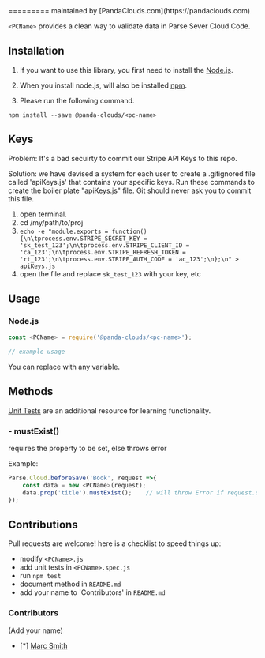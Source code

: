 
<PCName>
=========
maintained by [PandaClouds.com](https://pandaclouds.com)

`<PCName>` provides a clean way to validate data in Parse Sever Cloud Code.


Installation
------------

1. If you want to use this library, you first need to install the [Node.js](https://nodejs.org/en/).

2. When you install node.js, will also be installed [npm](https://www.npmjs.com/).

3. Please run the following command.

```
npm install --save @panda-clouds/<pc-name>
```

Keys
----
Problem:
It's a bad secuirty to commit our Stripe API Keys to this repo.

Solution:
we have devised a system for each user to create a .gitignored file called 'apiKeys.js' that contains your specific keys.
Run these commands to create the boiler plate "apiKeys.js" file.
Git should never ask you to commit this file.

1. open terminal.
2. cd /my/path/to/proj
3. `echo -e "module.exports = function() {\n\tprocess.env.STRIPE_SECRET_KEY = 'sk_test_123';\n\tprocess.env.STRIPE_CLIENT_ID = 'ca_123';\n\tprocess.env.STRIPE_REFRESH_TOKEN = 'rt_123';\n\tprocess.env.STRIPE_AUTH_CODE = 'ac_123';\n};\n" > apiKeys.js`
4. open the file and replace `sk_test_123` with your key, etc



Usage
-----

### Node.js

```javascript
const <PCName> = require('@panda-clouds/<pc-name>');

// example usage

```

You can replace <PCName> with any variable.


Methods
-------

[Unit Tests] are an additional resource for learning functionality.

### - mustExist()

requires the property to be set,
else throws error

Example:

```javascript
Parse.Cloud.beforeSave('Book', request =>{
	const data = new <PCName>(request);
	data.prop('title').mustExist();    // will throw Error if request.object.get('title') doesn't exist
});
```



Contributions
-------------

Pull requests are welcome! here is a checklist to speed things up:

- modify `<PCName>.js`
- add unit tests in `<PCName>.spec.js`
- run `npm test`
- document method in `README.md`
- add your name to 'Contributors' in `README.md`


### Contributors

(Add your name)

- [*] [Marc Smith](https://github.com/mrmarcsmith)


[Unit Tests]: https://github.com/panda-clouds/string/blob/master/spec/<PCName>.spec.js
